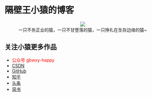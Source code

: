 # 隔壁王小猿的博客

<div align=center><img src="https://note.youdao.com/yws/api/personal/file/B00527B94B7E4B6C8EACCED9D81FDFB2?method=download&shareKey=963fe86c7d4d4015524b5ffca707aa7f" width="  "></div>
<center>一只不务正业的猿，一只不甘堕落的猿，一只挣扎在生存边缘的猿~</center>

## 关注小猿更多作品
- <font color=red >公众号 gbwxy-happy </font>
- [CSDN](https://blog.csdn.net/wby90)
- [GitHub](https://github.com/gbwxy)
- [知乎](https://www.zhihu.com/people/wang-jun-96-9/posts)
- [头条](https://mp.toutiao.com/profile_v4/graphic/articles)
- [简书](https://www.jianshu.com/u/8f19b3a4e37f)

